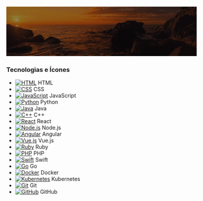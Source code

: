 ![Animação de Digitação](media/Cabeçalho.gif)

### Tecnologias e Ícones

- [![HTML](https://img.shields.io/badge/-HTML-333333?style=flat&logo=html5)](#) HTML
- [![CSS](https://img.shields.io/badge/-CSS-1572B6?style=flat&logo=css3)](#) CSS
- [![JavaScript](https://img.shields.io/badge/-JavaScript-black?style=flat&logo=javascript)](#) JavaScript
- [![Python](https://img.shields.io/badge/-Python-3776AB?style=flat&logo=python)](#) Python
- [![Java](https://img.shields.io/badge/-Java-007396?style=flat&logo=java)](#) Java
- [![C++](https://img.shields.io/badge/-C++-00599C?style=flat&logo=c%2B%2B)](#) C++
- [![React](https://img.shields.io/badge/-React-black?style=flat&logo=react)](#) React
- [![Node.js](https://img.shields.io/badge/-Node.js-black?style=flat&logo=node.js)](#) Node.js
- [![Angular](https://img.shields.io/badge/-Angular-DD0031?style=flat&logo=angular)](#) Angular
- [![Vue.js](https://img.shields.io/badge/-Vue.js-4FC08D?style=flat&logo=vue.js)](#) Vue.js
- [![Ruby](https://img.shields.io/badge/-Ruby-CC342D?style=flat&logo=ruby)](#) Ruby
- [![PHP](https://img.shields.io/badge/-PHP-777BB4?style=flat&logo=php)](#) PHP
- [![Swift](https://img.shields.io/badge/-Swift-FA7343?style=flat&logo=swift)](#) Swift
- [![Go](https://img.shields.io/badge/-Go-00ADD8?style=flat&logo=go)](#) Go
- [![Docker](https://img.shields.io/badge/-Docker-black?style=flat&logo=docker)](#) Docker
- [![Kubernetes](https://img.shields.io/badge/-Kubernetes-326CE5?style=flat&logo=kubernetes)](#) Kubernetes
- [![Git](https://img.shields.io/badge/-Git-black?style=flat&logo=git)](#) Git
- [![GitHub](https://img.shields.io/badge/-GitHub-181717?style=flat&logo=github)](#) GitHub
